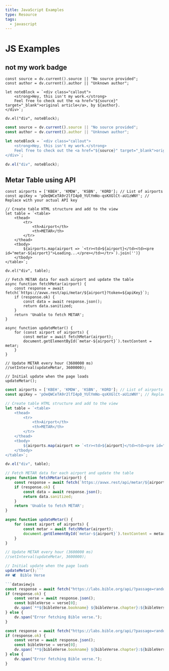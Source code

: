 ```yaml
---
title: JavaScript Examples
type: Resource
tags:
  - javascript
---
```

# JS Examples
## not my work badge
```dataviewjs
const source = dv.current().source || "No source provided";
const author = dv.current().author || "Unknown author";

let noteBlock = `<div class="callout">
    <strong>Hey, this isn't my work.</strong>
    Feel free to check out the <a href="${source}" target="_blank">original article</a>, by ${author}.
</div>`;

dv.el("div", noteBlock);
```


```js
const source = dv.current().source || "No source provided";
const author = dv.current().author || "Unknown author";

let noteBlock = `<div class="callout">
    <strong>Hey, this isn't my work.</strong>
    Feel free to check out the <a href="${source}" target="_blank">original article</a>, by ${author}.
</div>`;

dv.el("div", noteBlock);
```

## Metar  Table using API
```dataviewjs
const airports = ['KBEH', 'KMDW', 'KSBN', 'KORD']; // List of airports
const apiKey = 'pOeQWCeTA9r2lfI4p0_YUlYmNo-qsKXGlCt-aU1zWNY'; // Replace with your actual API key

// Create table HTML structure and add to the view
let table = `<table>
    <thead>
        <tr>
            <th>Airport</th>
            <th>METAR</th>
        </tr>
    </thead>
    <tbody>
        ${airports.map(airport => `<tr><td>${airport}</td><td><pre id="metar-${airport}">Loading...</pre></td></tr>`).join('')}
    </tbody>
</table>`;

dv.el("div", table);

// Fetch METAR data for each airport and update the table
async function fetchMetar(airport) {
    const response = await fetch(`https://avwx.rest/api/metar/${airport}?token=${apiKey}`);
    if (response.ok) {
        const data = await response.json();
        return data.sanitized;
    }
    return 'Unable to fetch METAR';
}

async function updateMetar() {
    for (const airport of airports) {
        const metar = await fetchMetar(airport);
        document.getElementById(`metar-${airport}`).textContent = metar;
    }
}

// Update METAR every hour (3600000 ms)
//setInterval(updateMetar, 3600000);

// Initial update when the page loads
updateMetar();
```
``` js
const airports = ['KBEH', 'KMDW', 'KSBN', 'KORD']; // List of airports
const apiKey = 'pOeQWCeTA9r2lfI4p0_YUlYmNo-qsKXGlCt-aU1zWNY'; // Replace with your actual API key

// Create table HTML structure and add to the view
let table = `<table>
    <thead>
        <tr>
            <th>Airport</th>
            <th>METAR</th>
        </tr>
    </thead>
    <tbody>
        ${airports.map(airport => `<tr><td>${airport}</td><td><pre id="metar-${airport}">Loading...</pre></td></tr>`).join('')}
    </tbody>
</table>`;

dv.el("div", table);

// Fetch METAR data for each airport and update the table
async function fetchMetar(airport) {
    const response = await fetch(`https://avwx.rest/api/metar/${airport}?token=${apiKey}`);
    if (response.ok) {
        const data = await response.json();
        return data.sanitized;
    }
    return 'Unable to fetch METAR';
}

async function updateMetar() {
    for (const airport of airports) {
        const metar = await fetchMetar(airport);
        document.getElementById(`metar-${airport}`).textContent = metar;
    }
}

// Update METAR every hour (3600000 ms)
//setInterval(updateMetar, 3600000);

// Initial update when the page loads
updateMetar();```
## 🕊️  Bible Verse

```dataviewjs
const response = await fetch("https://labs.bible.org/api/?passage=random&type=json");
if (response.ok) {
    const verse = await response.json();
    const bibleVerse = verse[0];
    dv.span(`**${bibleVerse.bookname} ${bibleVerse.chapter}:${bibleVerse.verse}** - "${bibleVerse.text}"`);
} else {
    dv.span("Error fetching Bible verse.");
}
```
```javascript
const response = await fetch("https://labs.bible.org/api/?passage=random&type=json");
if (response.ok) {
    const verse = await response.json();
    const bibleVerse = verse[0];
    dv.span(`**${bibleVerse.bookname} ${bibleVerse.chapter}:${bibleVerse.verse}** - "${bibleVerse.text}"`);
} else {
    dv.span("Error fetching Bible verse.");
}
```
